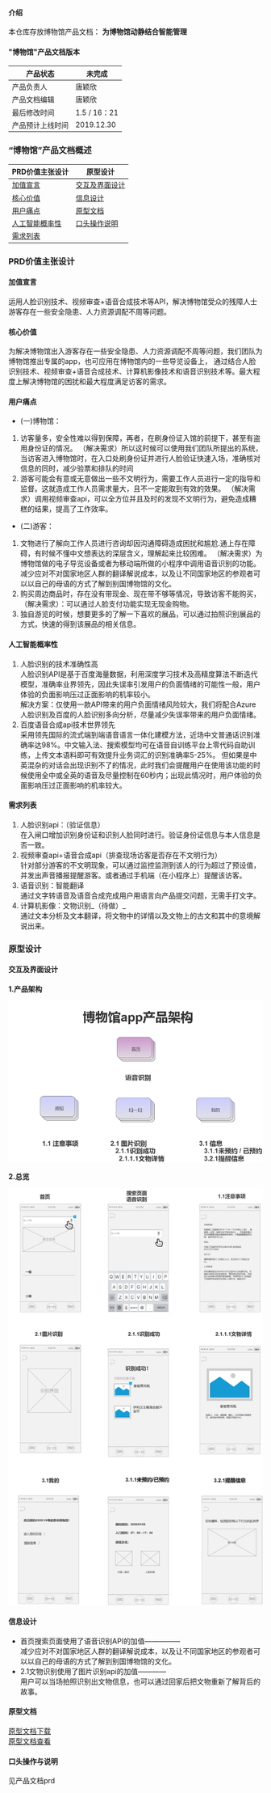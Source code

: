 #### 介绍
本仓库存放博物馆产品文档： **为博物馆动静结合智能管理**  

#### "博物馆"产品文档版本

| 产品状态         | 未完成          |
| ---------------- | --------------- |
| 产品负责人       | 唐颖欣          |
| 产品文档编辑     | 唐颖欣          |
| 最后修改时间     | 1.5 / 16：21 |
| 产品预计上线时间 | 2019.12.30      |

### “博物馆”产品文档概述  

|PRD价值主张设计|原型设计|
| --- | --- |
|<a href="#1">加值宣言</a>|<a href="#21">交互及界面设计</a>|
|<a href="#2">核心价值</a>|<a href="#22">信息设计</a>|
|<a href="#3">用户痛点</a>|<a href="#23">原型文档</a>|
|<a href="#4">人工智能概率性</a>|<a href="#24">口头操作说明</a>|
|<a href="#5">需求列表</a>|



### PRD价值主张设计

#### <a name="1">加值宣言</a>
运用人脸识别技术、视频审查+语音合成技术等API，解决博物馆受众的残障人士游客存在一些安全隐患、人力资源调配不周等问题。


#### <a name="2">核心价值</a>

为解决博物馆出入游客存在一些安全隐患、人力资源调配不周等问题，我们团队为博物馆推出专属的app，也可应用在博物馆内的一些导览设备上，
通过结合人脸识别技术、视频审查+语音合成技术、计算机影像技术和语音识别技术等。最大程度上解决博物馆的困扰和最大程度满足访客的需求。

#### <a name="3">用户痛点</a>
- (一)博物馆：
1. 访客量多，安全性难以得到保障，再者，在刷身份证入馆的前提下，甚至有盗用身份证的情况。
（解决需求）所以这时候可以使用我们团队所提出的系统，当访客进入博物馆时，在入口处刷身份证并进行人脸验证快速入场，准确核对信息的同时，减少验票和排队的时间
2. 游客可能会有意或无意做出一些不文明行为，需要工作人员进行一定的指导和监督。这就造成工作人员需求量大，且不一定能取到有效的效果。
（解决需求）调用视频审查api，可以全方位并且及时的发现不文明行为，避免造成糟糕的结果，提高了工作效率。 

- (二)游客：
1. 文物进行了解向工作人员进行咨询却因沟通障碍造成困扰和尴尬.通上存在障碍，有时候不懂中文想表达的深层含义，理解起来比较困难。
（解决需求）为博物馆做的电子导览设备或者为移动端所做的小程序中调用语音识别的功能。减少应对不对国家地区人群的翻译解说成本，以及让不同国家地区的参观者可以以自己的母语的方式了解到别国博物馆的文化。
2. 购买周边商品时，存在没有带现金、现在带不够等情况，导致访客不能购买，
（解决需求）：可以通过人脸支付功能实现无现金购物。
3. 独自游览的时候，想要更多的了解一下喜欢的展品，可以通过拍照识别展品的方式，快速的得到该展品的相关信息。



#### <a name="4">人工智能概率性</a>
1.  人脸识别的技术准确性高  
人脸识别API是基于百度海量数据，利用深度学习技术及高精度算法不断迭代模型，准确率业界领先，因此失误率引发用户的负面情绪的可能性一般，用户体验的负面影响压过正面影响的机率较小。  
解决方案：仅使用一款API带来的用户负面情绪风险较大，我们将配合Azure人脸识别及百度的人脸识别多向分析，尽量减少失误率带来的用户负面情绪。  
2.  百度语音合成api技术世界领先  
采用领先国际的流式端到端语音语言一体化建模方法，近场中文普通话识别准确率达98%。中文输入法、搜索模型均可在语音自训练平台上零代码自助训练，上传文本语料即可有效提升业务词汇的识别准确率5-25%。
但如果是中英混杂的对话会出现识别不了的情况，此时我们会提醒用户在使用该功能的时候使用全中或全英的语音及尽量控制在60秒内；出现此情况时，用户体验的负面影响压过正面影响的机率较大。    

#### <a name="5">需求列表</a>
1. 人脸识别api：（验证信息）  
在入闸口增加识别身份证和识别人脸同时进行。验证身份证信息与本人信息是否一致。
2. 视频审查api+语音合成api（排查现场访客是否存在不文明行为）  
针对部分游客的不文明现象，可以通过监控监测到该人的行为超过了预设值，并发出声音播报提醒游客。或者通过手机端（在小程序上）提醒该访客。
3. 语音识别：智能翻译  
通过文字转语音及语音合成完成用户用语言向产品提交问题，无需手打文字。
4. 计算机影像：文物识别_（待做）_  
通过文本分析及文本翻译，将文物中的详情以及文物上的古文和其中的意境解说出来。

### 原型设计  
#### <a name="21">交互及界面设计</a>
 **1.产品架构**  
 
![总览](https://github.com/Eddieda6/museum/blob/master/%E4%BA%A7%E5%93%81%E6%9E%B6%E6%9E%84.png) 

**2.总览**    

![产品架构图](https://github.com/Eddieda6/museum/blob/master/%E6%80%BB%E8%A7%88.png)  


#### <a name="22">信息设计</a>
- 首页搜索页面使用了语音识别API的加值—————  
  减少应对不对国家地区人群的翻译解说成本，以及让不同国家地区的参观者可以以自己的母语的方式了解到别国博物馆的文化。
- 2.1文物识别使用了图片识别api的加值————  
  用户可以当场拍照识别出文物信息，也可以通过回家后把文物重新了解背后的故事。

#### <a name="23">原型文档</a>
[原型文档下载](https://gitee.com/NFUNM172015260/museum/blob/master/api%E5%8D%9A%E5%8D%9A%E7%89%A9%E9%A6%86.rp)  
[原型文档查看](http://nfunm172015260.gitee.io/museum)

#### <a name="24">口头操作与说明</a>  
见产品文档prd
